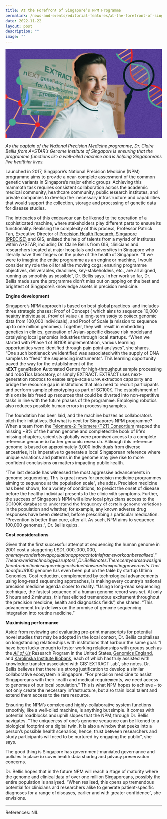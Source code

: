 ```yaml
---
title: At the Forefront of Singapore’s NPM Programme
permalink: /news-and-events/editorial-features/at-the-forefront-of-singapores-npm-programme/
date: 2022-11-22
layout: post
description: ""
image: ""
---
```

![](/images/Resources/Editorial%20Features/2022/sample-header-image-2_precise-2-1024x586.png)

_As the captain of the National Precision Medicine programme, Dr. Claire Bellis from A\*STAR’s Genome Institute of Singapore is ensuring that the programme functions like a well-oiled machine and is helping Singaporeans live healthier lives._

Launched in 2017, Singapore’s National Precision Medicine (NPM) programme aims to provide a near-complete assessment of the common genetic variants in Singapore’s major ethnic groups. Achieving this mammoth task requires consistent collaboration across the academic medical community, healthcare community, public research institutes, and private companies to develop the  necessary infrastructure and capabilities that would support the collection, storage and processing of genetic data for disease studies.

The intricacies of this endeavour can be likened to the operation of a sophisticated machine, where stakeholders play different parts to ensure its functionality. Realising the complexity of this process, Professor Patrick Tan, Executive Director of [Precision Health Research, Singapore (PRECISE)](https://www.npm.sg/) and GIS, enlisted the help of talents from a myriad of institutes within A\*STAR, including Dr. Claire Bellis from GIS, clinicians and researchers located at major hospitals and universities in Singapore who literally have their fingers on the pulse of the health of Singapore. “If we were to imagine the entire programme as an engine or machine, I would consider my role the oil for all the moving cogs; ensuring programme objectives, deliverables, deadlines, key-stakeholders, etc., are all aligned, running as smoothly as possible”, Dr. Bellis says. In her work so far, Dr. Bellis made sure the programme didn’t miss out on tapping on the best and brightest of Singapore’s knowledge assets in precision medicine.

**Engine development**

Singapore’s NPM approach is based on best global practices  and includes three strategic phases: Proof of Concept ( which aims to sequence 10,000 healthy individuals), Proof of Value ( a long-term study to collect genomic data from 100,000 individuals), and Proof of Scale (a mission to sequence up to one million genomes). Together, they will  result in embedding genetics in clinics, generation of Asian-specific disease risk modelsand catalysing local genomics industries through local startups. “When we started with Phase 1 of SG10K implementation, various learning opportunities were identified through pain point analyses”, she shares.  “One such bottleneck we identified was associated with the supply of DNA samples to “feed” the sequencing instruments”. This learning opportunity paved the way for the establishment of the n**EXT** gene**R**ation **A**utomated **C**entre for high-throughput sample processing and robo**T**ics laboratory, or simply EXTRACT. EXTRACT uses next-generation robotics to enable large-scale DNA extraction capability and bridge the resource gap in institutions that also need to recruit participants and perform sample phenotyping as part of SG100K. The establishment of this onsite lab freed up resources that could be diverted into non-repetitive tasks in line with the future phases of the programme. Employing robotics also reduces possible human errors in processing samples.

The foundation has been laid, and the machine buzzes as collaborators pitch their initiatives. But what is next for Singapore’s NPM programme? When a team from the [Telomere-2-Telomere (T2T) Consortium](https://www.science.org/doi/10.1126/science.abj6987) mapped the missing ~8% of the human genome and completed the book of life’s missing chapters, scientists globally were promised access to a complete reference genome to further genomic research. Although this reference genome is based on approximately 3,000 individuals from diverse ancestries, it is imperative to generate a local Singaporean reference where unique variations and patterns in the genome may give rise to more confident conclusions on matters impacting public health.

“The last decade has witnessed the most aggressive advancements in genome sequencing. This is great news for precision medicine programmes aiming to sequence at the population scale”, she adds. Precision medicine has been shown, for a variety of conditions, to predict the onset of disease before the healthy individual presents to the clinic with symptoms. Further, the success of Singapore’s NPM will allow local physicians access to the SG100K database to understand the frequency of certain genome variations in the population and whether, for example, any known adverse drug responses have been detected, before prescribing a particular medication. “Prevention is better than cure, after all. As such, NPM aims to sequence 100,000 genomes.”, Dr. Bellis quips.

**Cost considerations**

Given that the first successful attempt at sequencing the human genome in 2001 cost a staggering USD$1,000,000,000, one may wonder how a population approach to this framework can be realised. “The answer is technology disruptors”, Dr. Bellis notes. The recent years saw a significant reduction in sequencing costs due to lowered computing power costs. The idea of a US$100 genome has even been put on the table by startup Ultima Genomics. Cost reduction, complemented by technological advancements using long-read sequencing approaches, is making every country’s national precision medicine agenda closer to reality. “Using a long-read sequencing technique, the fastest sequence of a human genome record was set. At only 5 hours and 2 minutes, this feat elicited tremendous excitement throughout the precision medicine, health and diagnostics fields”, she shares. “This advancement truly delivers on the promise of genome sequencing integration into routine medicine.”

**Maximising performance**

Aside from reviewing and evaluating pre-print manuscripts for potential novel studies that may be adopted in the local context, Dr. Bellis capitalises on longstanding relationships with institutions that harbour the same goal. “I have been lucky enough to foster working relationships with groups such as the [_All of Us_](https://allofus.nih.gov/) Research Program in the United States, [Genomics England](https://www.genomicsengland.co.uk/), and [Karolinska Institute Biobank](https://ki.se/en/research/ki-biobank), each of which has truly assisted with knowledge transfer associated with GIS’ EXTRACT Lab”, she notes. Dr. Bellis believes that there is a strong justification to develop a similar collaborative ecosystem in Singapore. “For precision medicine to assist Singaporeans with their health and medical requirements, we need access to genomes of our local population.” This is what NPM hopes to achieve – to not only create the necessary infrastructure, but also train local talent and extend them access to the rare resource.

Ensuring the NPM’s complex and highly-collaborative system functions smoothly, like a well-oiled machine, is anything but simple. It comes with potential roadblocks and uphill slopes that the NPM, through Dr. Bellis navigates. “The uniqueness of one’s genome sequence can be likened to a biological footprint or a digital twin. It is also a window that peeks into a person’s possible health scenarios, hence, trust between researchers and study participants will need to be nurtured by engaging the public”, she says.

The good thing is Singapore has government-mandated governance and policies in place to cover health data sharing and privacy preservation concerns.

Dr. Bellis hopes that in the future NPM will reach a stage of maturity where the genome and clinical data of over one million Singaporeans, possibly the entire population is analysed. “When realised, this opens up tremendous potential for clinicians and researchers alike to generate patient-specific diagnoses for a range of diseases, earlier and with greater confidence”, she envisions.

* * *

References: NIL